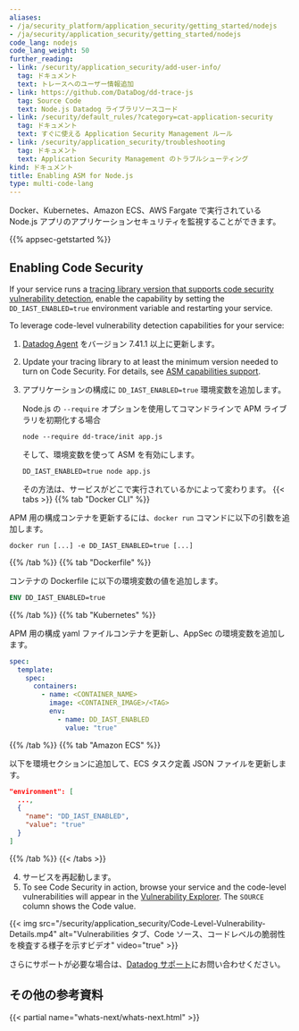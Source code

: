 ```yaml
---
aliases:
- /ja/security_platform/application_security/getting_started/nodejs
- /ja/security/application_security/getting_started/nodejs
code_lang: nodejs
code_lang_weight: 50
further_reading:
- link: /security/application_security/add-user-info/
  tag: ドキュメント
  text: トレースへのユーザー情報追加
- link: https://github.com/DataDog/dd-trace-js
  tag: Source Code
  text: Node.js Datadog ライブラリソースコード
- link: /security/default_rules/?category=cat-application-security
  tag: ドキュメント
  text: すぐに使える Application Security Management ルール
- link: /security/application_security/troubleshooting
  tag: ドキュメント
  text: Application Security Management のトラブルシューティング
kind: ドキュメント
title: Enabling ASM for Node.js
type: multi-code-lang
---
```


Docker、Kubernetes、Amazon ECS、AWS Fargate で実行されている Node.js アプリのアプリケーションセキュリティを監視することができます。

{{% appsec-getstarted %}}

## Enabling Code Security
If your service runs a [tracing library version that supports code security vulnerability detection][3], enable the capability by setting the `DD_IAST_ENABLED=true` environment variable and restarting your service.


To leverage code-level vulnerability detection capabilities for your service:

1. [Datadog Agent][4] をバージョン 7.41.1 以上に更新します。
2. Update your tracing library to at least the minimum version needed to turn on Code Security. For details, see [ASM capabilities support][3].
3. アプリケーションの構成に `DD_IAST_ENABLED=true` 環境変数を追加します。

   Node.js の `--require` オプションを使用してコマンドラインで APM ライブラリを初期化する場合

   ```shell
   node --require dd-trace/init app.js
   ```
   そして、環境変数を使って ASM を有効にします。
   ```shell
   DD_IAST_ENABLED=true node app.js
   ```
   その方法は、サービスがどこで実行されているかによって変わります。
   {{< tabs >}}
{{% tab "Docker CLI" %}}

APM 用の構成コンテナを更新するには、`docker run` コマンドに以下の引数を追加します。

```shell
docker run [...] -e DD_IAST_ENABLED=true [...]
```

{{% /tab %}}
{{% tab "Dockerfile" %}}

コンテナの Dockerfile に以下の環境変数の値を追加します。

```Dockerfile
ENV DD_IAST_ENABLED=true
```

{{% /tab %}}
{{% tab "Kubernetes" %}}

APM 用の構成 yaml ファイルコンテナを更新し、AppSec の環境変数を追加します。

```yaml
spec:
  template:
    spec:
      containers:
        - name: <CONTAINER_NAME>
          image: <CONTAINER_IMAGE>/<TAG>
          env:
            - name: DD_IAST_ENABLED
              value: "true"
```

{{% /tab %}}
{{% tab "Amazon ECS" %}}

以下を環境セクションに追加して、ECS タスク定義 JSON ファイルを更新します。

```json
"environment": [
  ...,
  {
    "name": "DD_IAST_ENABLED",
    "value": "true"
  }
]
```

{{% /tab %}}
{{< /tabs >}}

4. サービスを再起動します。
5. To see Code Security in action, browse your service and the code-level vulnerabilities will appear in the [Vulnerability Explorer][5]. The `SOURCE` column shows the Code value.

{{< img src="/security/application_security/Code-Level-Vulnerability-Details.mp4" alt="Vulnerabilities タブ、Code ソース、コードレベルの脆弱性を検査する様子を示すビデオ" video="true" >}}

さらにサポートが必要な場合は、[Datadog サポート][6]にお問い合わせください。

## その他の参考資料

{{< partial name="whats-next/whats-next.html" >}}

[1]: https://github.com/DataDog/dd-trace-js/blob/master/MIGRATING.md
[2]: /ja/security/application_security/enabling/compatibility/nodejs
[3]: /ja/security/application_security/enabling/compatibility/nodejs#asm-capabilities-support
[4]: /ja/agent/versions/upgrade_between_agent_minor_versions/
[5]: https://app.datadoghq.com/security/appsec/vm
[6]: /ja/help